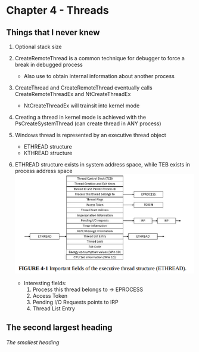 # Chapter 4 - Threads

## Things that I never knew

1) Optional stack size

2) CreateRemoteThread is a common technique for debugger to force a break in debugged process
	- Also use to obtain internal information about another process
	
3) CreateThread and CreateRemoteThread eventually calls CreateRemoteThreadEx and NtCreateThreadEx
	- NtCreateThreadEx will trainsit into kernel mode

4) Creating a thread in kernel mode is achieved with the PsCreateSystemThread (can create thread in ANY process)

5) Windows thread is represented by an executive thread object 
	- ETHREAD structure
	- KTHREAD structure
	
6) ETHREAD structure exists in system address space, while TEB exists in process address space
![plot](./Images/ETHREAD.PNG)

	- Interesting fields:
		1) Process this thread belongs to -> EPROCESS
		2) Access Token
		3) Pending I/O Requests points to IRP
		4) Thread List Entry

## The second largest heading

###### The smallest heading